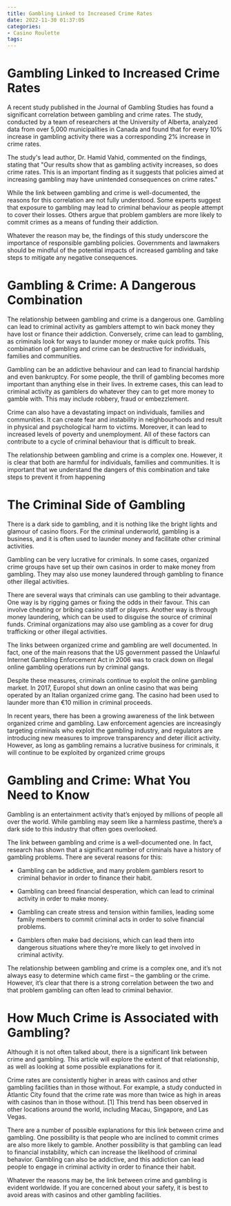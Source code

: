 ```yaml
---
title: Gambling Linked to Increased Crime Rates
date: 2022-11-30 01:37:05
categories:
- Casino Roulette
tags:
---
```



#  Gambling Linked to Increased Crime Rates

A recent study published in the Journal of Gambling Studies has found a significant correlation between gambling and crime rates. The study, conducted by a team of researchers at the University of Alberta, analyzed data from over 5,000 municipalities in Canada and found that for every 10% increase in gambling activity there was a corresponding 2% increase in crime rates.

The study's lead author, Dr. Hamid Vahid, commented on the findings, stating that "Our results show that as gambling activity increases, so does crime rates. This is an important finding as it suggests that policies aimed at increasing gambling may have unintended consequences on crime rates."

While the link between gambling and crime is well-documented, the reasons for this correlation are not fully understood. Some experts suggest that exposure to gambling may lead to criminal behaviour as people attempt to cover their losses. Others argue that problem gamblers are more likely to commit crimes as a means of funding their addiction.

Whatever the reason may be, the findings of this study underscore the importance of responsible gambling policies. Governments and lawmakers should be mindful of the potential impacts of increased gambling and take steps to mitigate any negative consequences.

#  Gambling & Crime: A Dangerous Combination

The relationship between gambling and crime is a dangerous one. Gambling can lead to criminal activity as gamblers attempt to win back money they have lost or finance their addiction. Conversely, crime can lead to gambling, as criminals look for ways to launder money or make quick profits. This combination of gambling and crime can be destructive for individuals, families and communities.

Gambling can be an addictive behaviour and can lead to financial hardship and even bankruptcy. For some people, the thrill of gambling becomes more important than anything else in their lives. In extreme cases, this can lead to criminal activity as gamblers do whatever they can to get more money to gamble with. This may include robbery, fraud or embezzlement.

Crime can also have a devastating impact on individuals, families and communities. It can create fear and instability in neighbourhoods and result in physical and psychological harm to victims. Moreover, it can lead to increased levels of poverty and unemployment. All of these factors can contribute to a cycle of criminal behaviour that is difficult to break.

The relationship between gambling and crime is a complex one. However, it is clear that both are harmful for individuals, families and communities. It is important that we understand the dangers of this combination and take steps to prevent it from happening

#  The Criminal Side of Gambling

There is a dark side to gambling, and it is nothing like the bright lights and glamour of casino floors. For the criminal underworld, gambling is a business, and it is often used to launder money and facilitate other criminal activities.

Gambling can be very lucrative for criminals. In some cases, organized crime groups have set up their own casinos in order to make money from gambling. They may also use money laundered through gambling to finance other illegal activities.

There are several ways that criminals can use gambling to their advantage. One way is by rigging games or fixing the odds in their favour. This can involve cheating or bribing casino staff or players. Another way is through money laundering, which can be used to disguise the source of criminal funds. Criminal organizations may also use gambling as a cover for drug trafficking or other illegal activities.

The links between organized crime and gambling are well documented. In fact, one of the main reasons that the US government passed the Unlawful Internet Gambling Enforcement Act in 2006 was to crack down on illegal online gambling operations run by criminal gangs.

Despite these measures, criminals continue to exploit the online gambling market. In 2017, Europol shut down an online casino that was being operated by an Italian organized crime gang. The casino had been used to launder more than €10 million in criminal proceeds.

In recent years, there has been a growing awareness of the link between organized crime and gambling. Law enforcement agencies are increasingly targeting criminals who exploit the gambling industry, and regulators are introducing new measures to improve transparency and deter illicit activity. However, as long as gambling remains a lucrative business for criminals, it will continue to be exploited by organized crime groups

#  Gambling and Crime: What You Need to Know

Gambling is an entertainment activity that’s enjoyed by millions of people all over the world. While gambling may seem like a harmless pastime, there’s a dark side to this industry that often goes overlooked.

The link between gambling and crime is a well-documented one. In fact, research has shown that a significant number of criminals have a history of gambling problems. There are several reasons for this:

* Gambling can be addictive, and many problem gamblers resort to criminal behavior in order to finance their habit.

* Gambling can breed financial desperation, which can lead to criminal activity in order to make money.

* Gambling can create stress and tension within families, leading some family members to commit criminal acts in order to solve financial problems.

* Gamblers often make bad decisions, which can lead them into dangerous situations where they’re more likely to get involved in criminal activity.

The relationship between gambling and crime is a complex one, and it’s not always easy to determine which came first – the gambling or the crime. However, it’s clear that there is a strong correlation between the two and that problem gambling can often lead to criminal behavior.

#  How Much Crime is Associated with Gambling?

Although it is not often talked about, there is a significant link between crime and gambling. This article will explore the extent of that relationship, as well as looking at some possible explanations for it.

Crime rates are consistently higher in areas with casinos and other gambling facilities than in those without. For example, a study conducted in Atlantic City found that the crime rate was more than twice as high in areas with casinos than in those without. [1] This trend has been observed in other locations around the world, including Macau, Singapore, and Las Vegas.

There are a number of possible explanations for this link between crime and gambling. One possibility is that people who are inclined to commit crimes are also more likely to gamble. Another possibility is that gambling can lead to financial instability, which can increase the likelihood of criminal behavior. Gambling can also be addictive, and this addiction can lead people to engage in criminal activity in order to finance their habit.

Whatever the reasons may be, the link between crime and gambling is evident worldwide. If you are concerned about your safety, it is best to avoid areas with casinos and other gambling facilities.